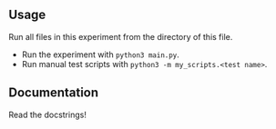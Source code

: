 Usage
-
Run all files in this experiment from the directory of this file.
- Run the experiment with `python3 main.py`.
- Run manual test scripts with `python3 -m my_scripts.<test name>`.

Documentation
-
Read the docstrings!
